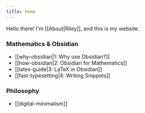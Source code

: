 ```yaml
---
title: Home
---
```


Hello there! I'm [[About|Riley]], and this is my website.

### Mathematics & Obsidian

- [[why-obsidian|1: Why use Obsidian?]]
- [[how-obsidian|2: Obsidian for Mathematics]]
- [[latex-guide|3: LaTeX in Obsidian]]
- [[fast-typesetting|4: Writing Snippets]]

### Philosophy

- [[digital-minimalism]]